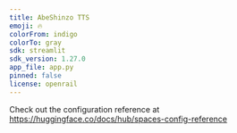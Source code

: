 ```yaml
---
title: AbeShinzo TTS
emoji: 🔥
colorFrom: indigo
colorTo: gray
sdk: streamlit
sdk_version: 1.27.0
app_file: app.py
pinned: false
license: openrail
---
```


Check out the configuration reference at https://huggingface.co/docs/hub/spaces-config-reference
